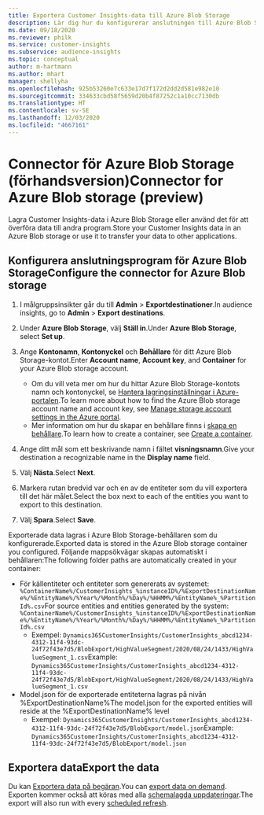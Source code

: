 ```yaml
---
title: Exportera Customer Insights-data till Azure Blob Storage
description: Lär dig hur du konfigurerar anslutningen till Azure Blob Storage.
ms.date: 09/18/2020
ms.reviewer: philk
ms.service: customer-insights
ms.subservice: audience-insights
ms.topic: conceptual
author: m-hartmann
ms.author: mhart
manager: shellyha
ms.openlocfilehash: 925b53260e7c633e17d7f172d2dd2d581e982e10
ms.sourcegitcommit: 334633cbd58f5659d20b4f87252c1a10cc7130db
ms.translationtype: HT
ms.contentlocale: sv-SE
ms.lasthandoff: 12/03/2020
ms.locfileid: "4667161"
---
```

# <a name="connector-for-azure-blob-storage-preview"></a><span data-ttu-id="1627b-103">Connector för Azure Blob Storage (förhandsversion)</span><span class="sxs-lookup"><span data-stu-id="1627b-103">Connector for Azure Blob storage (preview)</span></span>

<span data-ttu-id="1627b-104">Lagra Customer Insights-data i Azure Blob Storage eller använd det för att överföra data till andra program.</span><span class="sxs-lookup"><span data-stu-id="1627b-104">Store your Customer Insights data in an Azure Blob storage or use it to transfer your data to other applications.</span></span>

## <a name="configure-the-connector-for-azure-blob-storage"></a><span data-ttu-id="1627b-105">Konfigurera anslutningsprogram för Azure Blob Storage</span><span class="sxs-lookup"><span data-stu-id="1627b-105">Configure the connector for Azure Blob storage</span></span>

1. <span data-ttu-id="1627b-106">I målgruppsinsikter går du till **Admin** > **Exportdestinationer**.</span><span class="sxs-lookup"><span data-stu-id="1627b-106">In audience insights, go to **Admin** > **Export destinations**.</span></span>

1. <span data-ttu-id="1627b-107">Under **Azure Blob Storage**, välj **Ställ in**.</span><span class="sxs-lookup"><span data-stu-id="1627b-107">Under **Azure Blob Storage**, select **Set up**.</span></span>

1. <span data-ttu-id="1627b-108">Ange **Kontonamn**, **Kontonyckel** och **Behållare** för ditt Azure Blob Storage-kontot.</span><span class="sxs-lookup"><span data-stu-id="1627b-108">Enter **Account name**, **Account key**, and **Container** for your Azure Blob storage account.</span></span>
    - <span data-ttu-id="1627b-109">Om du vill veta mer om hur du hittar Azure Blob Storage-kontots namn och kontonyckel, se [Hantera lagringsinställningar i Azure-portalen](https://docs.microsoft.com/azure/storage/common/storage-account-manage).</span><span class="sxs-lookup"><span data-stu-id="1627b-109">To learn more about how to find the Azure Blob storage account name and account key, see [Manage storage account settings in the Azure portal](https://docs.microsoft.com/azure/storage/common/storage-account-manage).</span></span>
    - <span data-ttu-id="1627b-110">Mer information om hur du skapar en behållare finns i [skapa en behållare](https://docs.microsoft.com/azure/storage/blobs/storage-quickstart-blobs-portal#create-a-container).</span><span class="sxs-lookup"><span data-stu-id="1627b-110">To learn how to create a container, see [Create a container](https://docs.microsoft.com/azure/storage/blobs/storage-quickstart-blobs-portal#create-a-container).</span></span>

1. <span data-ttu-id="1627b-111">Ange ditt mål som ett beskrivande namn i fältet **visningsnamn**.</span><span class="sxs-lookup"><span data-stu-id="1627b-111">Give your destination a recognizable name in the **Display name** field.</span></span>

1. <span data-ttu-id="1627b-112">Välj **Nästa**.</span><span class="sxs-lookup"><span data-stu-id="1627b-112">Select **Next**.</span></span>

1. <span data-ttu-id="1627b-113">Markera rutan bredvid var och en av de entiteter som du vill exportera till det här målet.</span><span class="sxs-lookup"><span data-stu-id="1627b-113">Select the box next to each of the entities you want to export to this destination.</span></span>

1. <span data-ttu-id="1627b-114">Välj **Spara**.</span><span class="sxs-lookup"><span data-stu-id="1627b-114">Select **Save**.</span></span>

<span data-ttu-id="1627b-115">Exporterade data lagras i Azure Blob Storage-behållaren som du konfigurerade.</span><span class="sxs-lookup"><span data-stu-id="1627b-115">Exported data is stored in the Azure Blob storage container you configured.</span></span> <span data-ttu-id="1627b-116">Följande mappsökvägar skapas automatiskt i behållaren:</span><span class="sxs-lookup"><span data-stu-id="1627b-116">The following folder paths are automatically created in your container:</span></span>

- <span data-ttu-id="1627b-117">För källentiteter och entiteter som genererats av systemet: `%ContainerName%/CustomerInsights_%instanceID%/%ExportDestinationName%/%EntityName%/%Year%/%Month%/%Day%/%HHMM%/%EntityName%_%PartitionId%.csv`</span><span class="sxs-lookup"><span data-stu-id="1627b-117">For source entities and entities generated by the system: `%ContainerName%/CustomerInsights_%instanceID%/%ExportDestinationName%/%EntityName%/%Year%/%Month%/%Day%/%HHMM%/%EntityName%_%PartitionId%.csv`</span></span>
  - <span data-ttu-id="1627b-118">Exempel: `Dynamics365CustomerInsights/CustomerInsights_abcd1234-4312-11f4-93dc-24f72f43e7d5/BlobExport/HighValueSegment/2020/08/24/1433/HighValueSegment_1.csv`</span><span class="sxs-lookup"><span data-stu-id="1627b-118">Example: `Dynamics365CustomerInsights/CustomerInsights_abcd1234-4312-11f4-93dc-24f72f43e7d5/BlobExport/HighValueSegment/2020/08/24/1433/HighValueSegment_1.csv`</span></span>
- <span data-ttu-id="1627b-119">Model.json för de exporterade entiteterna lagras på nivån %ExportDestinationName%</span><span class="sxs-lookup"><span data-stu-id="1627b-119">The model.json for the exported entities will reside at the %ExportDestinationName% level</span></span>
  - <span data-ttu-id="1627b-120">Exempel: `Dynamics365CustomerInsights/CustomerInsights_abcd1234-4312-11f4-93dc-24f72f43e7d5/BlobExport/model.json`</span><span class="sxs-lookup"><span data-stu-id="1627b-120">Example: `Dynamics365CustomerInsights/CustomerInsights_abcd1234-4312-11f4-93dc-24f72f43e7d5/BlobExport/model.json`</span></span>

## <a name="export-the-data"></a><span data-ttu-id="1627b-121">Exportera data</span><span class="sxs-lookup"><span data-stu-id="1627b-121">Export the data</span></span>

<span data-ttu-id="1627b-122">Du kan [Exportera data på begäran](/export-destinations.md#export-data-on-demand).</span><span class="sxs-lookup"><span data-stu-id="1627b-122">You can [export data on demand](/export-destinations.md#export-data-on-demand).</span></span> <span data-ttu-id="1627b-123">Exporten kommer också att köras med alla [schemalagda uppdateringar](system.md#schedule-tab).</span><span class="sxs-lookup"><span data-stu-id="1627b-123">The export will also run with every [scheduled refresh](system.md#schedule-tab).</span></span>
